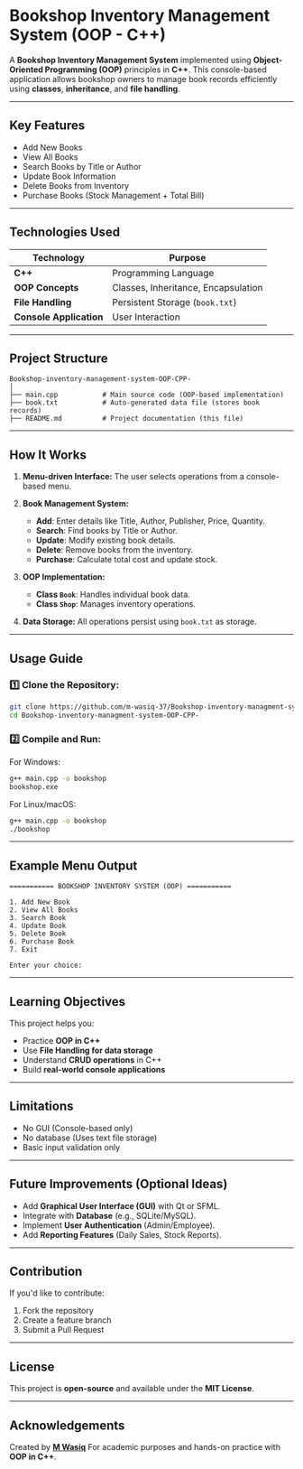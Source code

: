 # Bookshop Inventory Management System (OOP - C++)

A **Bookshop Inventory Management System** implemented using **Object-Oriented Programming (OOP)** principles in **C++**.
This console-based application allows bookshop owners to manage book records efficiently using **classes**, **inheritance**, and **file handling**.

---

## Key Features

* Add New Books
* View All Books
* Search Books by Title or Author
* Update Book Information
* Delete Books from Inventory
* Purchase Books (Stock Management + Total Bill)

---

## Technologies Used

| Technology              | Purpose                             |
| ----------------------- | ----------------------------------- |
| **C++**                 | Programming Language                |
| **OOP Concepts**        | Classes, Inheritance, Encapsulation |
| **File Handling**       | Persistent Storage (`book.txt`)     |
| **Console Application** | User Interaction                    |

---

## Project Structure

```
Bookshop-inventory-management-system-OOP-CPP-
│
├── main.cpp           # Main source code (OOP-based implementation)
├── book.txt           # Auto-generated data file (stores book records)
├── README.md          # Project documentation (this file)
```

---

## How It Works

1. **Menu-driven Interface:**
   The user selects operations from a console-based menu.

2. **Book Management System:**

   * **Add**: Enter details like Title, Author, Publisher, Price, Quantity.
   * **Search**: Find books by Title or Author.
   * **Update**: Modify existing book details.
   * **Delete**: Remove books from the inventory.
   * **Purchase**: Calculate total cost and update stock.

3. **OOP Implementation:**

   * **Class `Book`**: Handles individual book data.
   * **Class `Shop`**: Manages inventory operations.

4. **Data Storage:**
   All operations persist using `book.txt` as storage.

---

## Usage Guide

### 1️⃣ Clone the Repository:

```bash
git clone https://github.com/m-wasiq-37/Bookshop-inventory-managment-system-OOP-CPP-.git
cd Bookshop-inventory-managment-system-OOP-CPP-
```

### 2️⃣ Compile and Run:

For Windows:

```bash
g++ main.cpp -o bookshop
bookshop.exe
```

For Linux/macOS:

```bash
g++ main.cpp -o bookshop
./bookshop
```

---

## Example Menu Output

```
=========== BOOKSHOP INVENTORY SYSTEM (OOP) ===========

1. Add New Book
2. View All Books
3. Search Book
4. Update Book
5. Delete Book
6. Purchase Book
7. Exit

Enter your choice:
```

---

## Learning Objectives

This project helps you:

* Practice **OOP in C++**
* Use **File Handling for data storage**
* Understand **CRUD operations** in C++
* Build **real-world console applications**

---

## Limitations

* No GUI (Console-based only)
* No database (Uses text file storage)
* Basic input validation only

---

## Future Improvements (Optional Ideas)

* Add **Graphical User Interface (GUI)** with Qt or SFML.
* Integrate with **Database** (e.g., SQLite/MySQL).
* Implement **User Authentication** (Admin/Employee).
* Add **Reporting Features** (Daily Sales, Stock Reports).

---

## Contribution

If you'd like to contribute:

1. Fork the repository
2. Create a feature branch
3. Submit a Pull Request

---

## License

This project is **open-source** and available under the **MIT License**.

---

## Acknowledgements

Created by **[M Wasiq](https://github.com/m-wasiq-37)**
For academic purposes and hands-on practice with **OOP in C++**.
